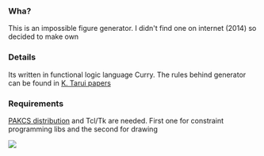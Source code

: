 ### Wha?

This is an impossible figure generator. I didn't find one on internet (2014) so decided to make own

### Details

Its written in functional logic language Curry. The rules behind generator can be found in [K. Tarui papers](https://www.jstage.jst.go.jp/result?item1=8&word1=KENTO+TARUI)

### Requirements

[PAKCS distribution](http://www.informatik.uni-kiel.de/~pakcs/download.html) and Tcl/Tk are needed. First one for constraint programming libs and the second for drawing

![](https://cloud.githubusercontent.com/assets/333093/15784744/89da50f0-29bc-11e6-899a-d770d124e40a.png)
